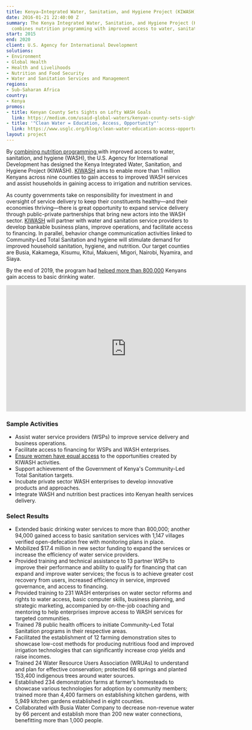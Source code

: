 ```yaml
---
title: Kenya—Integrated Water, Sanitation, and Hygiene Project (KIWASH)
date: 2016-01-21 22:40:00 Z
summary: The Kenya Integrated Water, Sanitation, and Hygiene Project (KIWASH) project
  combines nutrition programming with improved access to water, sanitation, and hygiene.
start: 2015
end: 2020
client: U.S. Agency for International Development
solutions:
- Environment
- Global Health
- Health and Livelihoods
- Nutrition and Food Security
- Water and Sanitation Services and Management
regions:
- Sub-Saharan Africa
country:
- Kenya
promos:
- title: Kenyan County Sets Sights on Lofty WASH Goals
  link: https://medium.com/usaid-global-waters/kenyan-county-sets-sights-on-lofty-wash-goals-958c3c164a0
- title: '"Clean Water = Education, Access, Opportunity"'
  link: https://www.usglc.org/blog/clean-water-education-access-opportunity/
layout: project
---
```


By [combining nutrition programming ](https://medium.com/usaid-global-waters/tackling-malnutrition-at-every-turn-ff0961ade674#.ff6g4pdvj)with improved access to water, sanitation, and hygiene (WASH), the U.S. Agency for International Development has designed the Kenya Integrated Water, Sanitation, and Hygiene Project (KIWASH). [KIWASH](http://www.kiwash.org/) aims to enable more than 1 million Kenyans across nine counties to gain access to improved WASH services and assist households in gaining access to irrigation and nutrition services.

As county governments take on responsibility for investment in and oversight of service delivery to keep their constituents healthy—and their economies thriving—there is great opportunity to expand service delivery through public-private partnerships that bring new actors into the WASH sector. [KIWASH](https://www.kiwash.org/) will partner with water and sanitation service providers to develop bankable business plans, improve operations, and facilitate access to financing. In parallel, behavior change communication activities linked to Community-Led Total Sanitation and hygiene will stimulate demand for improved household sanitation, hygiene, and nutrition. Our target counties are Busia, Kakamega, Kisumu, Kitui, Makueni, Migori, Nairobi, Nyamira, and Siaya.

By the end of 2019, the program had [helped more than 800,000](https://www.usglc.org/blog/clean-water-education-access-opportunity/) Kenyans gain access to basic drinking water.

<iframe src="https://player.vimeo.com/video/226759747" width="640" height="337" frameborder="0" webkitallowfullscreen mozallowfullscreen allowfullscreen></iframe>

### Sample Activities

* Assist water service providers (WSPs) to improve service delivery and business operations.
* Facilitate access to financing for WSPs and WASH enterprises.
* [Ensure women have equal access](http://dai-global-developments.com/articles/placing-women-at-the-center-of-water-supply-management-in-kenya/) to the opportunities created by KIWASH activities.
* Support achievement of the Government of Kenya's Community-Led Total Sanitation targets.
* Incubate private sector WASH enterprises to develop innovative products and approaches.
* Integrate WASH and nutrition best practices into Kenyan health services delivery. 

### Select Results

* Extended basic drinking water services to more than 800,000; another 94,000 gained access to basic sanitation services with 1,147 villages verified open-defecation free with monitoring plans in place.
* Mobilized $17.4 million in new sector funding to expand the services or increase the efficiency of water service providers.
* Provided training and technical assistance to 13 partner WSPs to improve their performance and ability to qualify for financing that can expand and improve water services; the focus is to achieve greater cost recovery from users, increased efficiency in service, improved governance, and access to financing.
* Provided training to 231 WASH enterprises on water sector reforms and rights to water access, basic computer skills, business planning, and strategic marketing, accompanied by on-the-job coaching and mentoring to help enterprises improve access to WASH services for targeted communities.
* Trained 78 public health officers to initiate Community-Led Total Sanitation programs in their respective areas.
* Facilitated the establishment of 12 farming demonstration sites to showcase low-cost methods for producing nutritious food and improved irrigation technologies that can significantly increase crop yields and raise incomes.
* Trained 24 Water Resource Users Association (WRUAs) to understand and plan for effective conservation; protected 68 springs and planted 153,400 indigenous trees around water sources.
* Established 234 demonstration farms at farmer’s homesteads to showcase various technologies for adoption by community members; trained more than 4,400 farmers on establishing kitchen gardens, with 5,949 kitchen gardens established in eight counties.
* Collaborated with Busia Water Company to decrease non-revenue water by 66 percent and establish more than 200 new water connections, benefitting more than 1,000 people. 